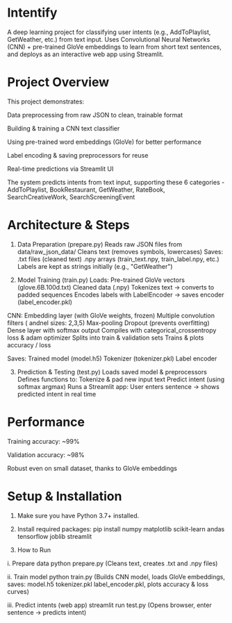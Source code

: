 # Intentify

A deep learning project for classifying user intents (e.g., AddToPlaylist, GetWeather, etc.) from text input.
Uses Convolutional Neural Networks (CNN) + pre-trained GloVe embeddings to learn from short text sentences, and deploys as an interactive web app using Streamlit.

# Project Overview

This project demonstrates:

Data preprocessing from raw JSON to clean, trainable format

Building & training a CNN text classifier

Using pre-trained word embeddings (GloVe) for better performance

Label encoding & saving preprocessors for reuse

Real-time predictions via Streamlit UI

The system predicts intents from text input, supporting these 6 categories - AddToPlaylist, BookRestaurant, GetWeather, RateBook, SearchCreativeWork, SearchScreeningEvent

# Architecture & Steps

1. Data Preparation (prepare.py)
Reads raw JSON files from data/raw_json_data/
Cleans text (removes symbols, lowercases)
Saves:
.txt files (cleaned text)
.npy arrays (train_text.npy, train_label.npy, etc.)
Labels are kept as strings initially (e.g., "GetWeather")

2. Model Training (train.py)
Loads:
Pre-trained GloVe vectors (glove.6B.100d.txt)
Cleaned data (.npy)
Tokenizes text -> converts to padded sequences
Encodes labels with LabelEncoder → saves encoder (label_encoder.pkl)

CNN:
Embedding layer (with GloVe weights, frozen)
Multiple convolution filters ( andnel sizes: 2,3,5)
Max-pooling
Dropout (prevents overfitting)
Dense layer with softmax output
Compiles with categorical_crossentropy loss & adam optimizer
Splits into train & validation sets
Trains & plots accuracy / loss

Saves:
Trained model (model.h5)
Tokenizer (tokenizer.pkl)
Label encoder

3. Prediction & Testing (test.py)
Loads saved model & preprocessors
Defines functions to:
Tokenize & pad new input text
Predict intent (using softmax argmax)
Runs a Streamlit app:
User enters sentence → shows predicted intent in real time

# Performance

Training accuracy: ~99%

Validation accuracy: ~98%

Robust even on small dataset, thanks to GloVe embeddings

# Setup & Installation

1. Make sure you have Python 3.7+ installed.

2. Install required packages:
pip install numpy matplotlib scikit-learn  andas tensorflow joblib streamlit

3. How to Run

i. Prepare data
python prepare.py
(Cleans text, creates .txt and .npy files)

ii. Train model
python train.py
(Builds CNN model, loads GloVe embeddings, saves: model.h5 tokenizer.pkl label_encoder.pkl, plots accuracy & loss curves)

iii. Predict intents (web app)
streamlit run test.py
(Opens browser, enter sentence -> predicts intent)
